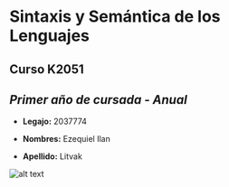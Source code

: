 # Sintaxis y Semántica de los Lenguajes
## Curso K2051

*Primer año de cursada - Anual*
--- 

- **Legajo:** 2037774

- **Nombres:** Ezequiel Ilan

- **Apellido:** Litvak


![alt text](http://assets.stickpng.com/images/580b57fcd9996e24bc43c4bd.png)